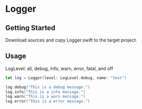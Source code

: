 # Logger

## Getting Started

Download sources and copy Logger.swift to the target project.

## Usage

LogLevel: all, debug, info, warn, error, fatal, and off

``` swift
let log = Logger(level: LogLevel.debug, name: "test")

log.debug("This is a debug message.")
log.info("This is a info message.")
log.warn("This is a warn message.")
log.error("This is a error message.")

```

